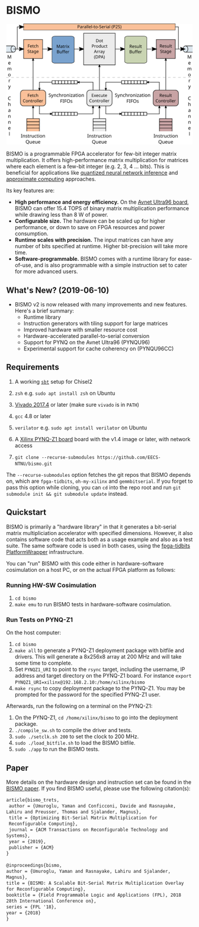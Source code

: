 # BISMO

<center> <img src="doc/img/pipeline.svg"></center>

BISMO is a programmable FPGA accelerator for few-bit integer matrix multiplication.
It offers high-performance matrix multiplication for matrices where each
element is a few-bit integer (e.g. 2, 3, 4 ... bits).
This is beneficial for applications like
[quantized neural network inference](https://arxiv.org/abs/1709.04060)
and
[approximate computing](https://en.wikipedia.org/wiki/Approximate_computing)
approaches.


Its key features are:
* **High performance and energy efficiency.** On the
  [Avnet Ultra96 board](http://zedboard.org/product/ultra96), BISMO can
  offer 15.4 TOPS of binary matrix multiplication performance while drawing less
  than 8 W of power.
* **Configurable size.** The hardware can be scaled up for higher performance, or
  down to save on FPGA resources and power consumption.
* **Runtime scales with precision.** The input matrices can have any number of
  bits specified at runtime. Higher bit-precision will take more time.
* **Software-programmable.** BISMO comes with a runtime library for ease-of-use, and is also programmable with a simple instruction set to
  cater for more advanced users.

## What's New? (2019-06-10)
* BISMO v2 is now released with many improvements and new features. Here's a brief summary:
  * Runtime library
  * Instruction generators with tiling support for large matrices
  * Improved hardware with smaller resource cost
  * Hardware-accelerated parallel-to-serial conversion
  * Support for PYNQ on the Avnet Ultra96 (PYNQU96)
  * Experimental support for cache coherency on (PYNQU96CC)

## Requirements
1. A working [`sbt`](https://www.scala-sbt.org/1.0/docs/Installing-sbt-on-Linux.html) setup for Chisel2
2. `zsh` e.g. `sudo apt install zsh` on Ubuntu
3. [Vivado 2017.4](https://www.xilinx.com/support/download.html) or later (make sure `vivado` is in `PATH`)
4. `gcc` 4.8 or later
5. `verilator` e.g. `sudo apt install verilator` on Ubuntu
6. A [Xilinx PYNQ-Z1 board](http://www.pynq.io/board.html) board with the v1.4 image or later, with network access

1. `git clone --recurse-submodules https://github.com/EECS-NTNU/bismo.git`

The `--recurse-submodules` option fetches the git repos that BISMO depends on,
which are `fpga-tidbits`, `oh-my-xilinx` and `gemmbitserial`.
If you forget to pass this option while cloning, you can `cd` into the repo
root and run `git submodule init && git submodule update` instead.

## Quickstart

BISMO is primarily a "hardware library" in that it generates a bit-serial matrix
multipliciation accelerator with specified dimensions.
However, it also contains software code that acts both as a usage example and
also as a test suite.
The same software code is used in both cases, using the [fpga-tidbits
PlatformWrapper](https://github.com/maltanar/fpga-tidbits/wiki/platformwrapper)
infrastructure.

You can "run" BISMO with this code either in hardware-software cosimulation
on a host PC, or on the actual FPGA platform as follows:

### Running HW-SW Cosimulation
1. `cd bismo`
2. `make emu` to run BISMO tests in hardware-software cosimulation.

### Run Tests on PYNQ-Z1
On the host computer:
1. `cd bismo`
2. `make all` to generate a PYNQ-Z1 deployment package with bitfile and drivers.
This will generate a 8x256x8 array at 200 MHz and will take some time to complete.
3. Set `PYNQZ1_URI` to point to the `rsync` target, including the username, IP
address and target directory on the PYNQ-Z1 board.
For instance `export PYNQZ1_URI=xilinx@192.168.2.10:/home/xilinx/bismo`
4. `make rsync` to copy deployment package to the PYNQ-Z1. You may be prompted
for the password for the specified PYNQ-Z1 user.

Afterwards, run the following on a terminal on the PYNQ-Z1:
1. On the PYNQ-Z1, `cd /home/xilinx/bismo` to go into the deployment package.
2. `./compile_sw.sh` to compile the driver and tests.
3. `sudo ./setclk.sh 200` to set the clock to 200 MHz.
4. `sudo ./load_bitfile.sh` to load the BISMO bitfile.
5. `sudo ./app` to run the BISMO tests.

## Paper
More details on the hardware design and instruction set can be found in the
[BISMO paper](https://arxiv.org/pdf/1901.00370.pdf). If you find BISMO useful, please use the following citation(s):
```
article{bismo_trets,
 author = {Umuroglu, Yaman and Conficconi, Davide and Rasnayake, Lahiru and Preusser, Thomas and Sjalander, Magnus},
 title = {Optimizing Bit-Serial Matrix Multiplication for
 Reconfigurable Computing},
 journal = {ACM Transactions on Reconfigurable Technology and Systems},
 year = {2019},
 publisher = {ACM}
}

@inproceedings{bismo,
author = {Umuroglu, Yaman and Rasnayake, Lahiru and Sjalander, Magnus},
title = {BISMO: A Scalable Bit-Serial Matrix Multiplication Overlay for Reconfigurable Computing},
booktitle = {Field Programmable Logic and Applications (FPL), 2018 28th International Conference on},
series = {FPL '18},
year = {2018}
}
```
